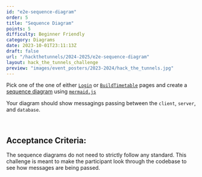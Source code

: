 ```yaml
---
id: "e2e-sequence-diagram"
order: 5
title: "Sequence Diagram"
points: 5
difficulty: Beginner Friendly
category: Diagrams
date: 2023-10-01T23:11:13Z
draft: false
url: "/hackthetunnels/2024-2025/e2e-sequence-diagram"
layout: hack_the_tunnels_challenge
preview: "images/event_posters/2023-2024/hack_the_tunnels.jpg"
---
```


Pick one of the one of either [`Login`](https://github.com/CarletonComputerScienceSociety/hack-the-tunnels-starter-2024/blob/main/client/src/pages/Login/Login.tsx) or [`BuildTimetable`](https://github.com/CarletonComputerScienceSociety/hack-the-tunnels-starter-2024/blob/main/client/src/pages/BuildTimetable/BuildTimetable.tsx) pages and create a [sequence diagram](https://agilemodeling.com/artifacts/sequencediagram.htm) using [`mermaid.js`](https://mermaid.js.org/syntax/sequenceDiagram.html)

Your diagram should show messagings passing between the `client`, `server`, and `database`.

<br/>

## Acceptance Criteria:

The sequence diagrams do not need to strictly follow any standard. This challenge is meant to make the participant look through the codebase to see how messages are being passed.
